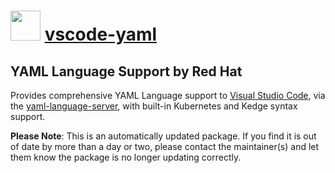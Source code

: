 ﻿# <img src="https://cdn.jsdelivr.net/gh/mkevenaar/chocolatey-packages@012830bf1d08a51c5b0bf0d95884b1883d69da7b/icons/vscode-yaml.png" width="48" height="48"/> [vscode-yaml](https://community.chocolatey.org/packages/vscode-yaml)

## YAML Language Support by Red Hat

Provides comprehensive YAML Language support to [Visual Studio Code](https://code.visualstudio.com/), via the [yaml-language-server](https://github.com/redhat-developer/yaml-language-server), with built-in Kubernetes and Kedge syntax support.

**Please Note**: This is an automatically updated package. If you find it is
out of date by more than a day or two, please contact the maintainer(s) and
let them know the package is no longer updating correctly.

